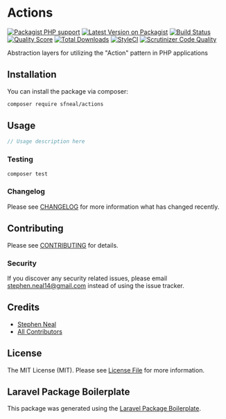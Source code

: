 # Actions

[![Packagist PHP support](https://img.shields.io/packagist/php-v/sfneal/actions)](https://packagist.org/packages/sfneal/actions)
[![Latest Version on Packagist](https://img.shields.io/packagist/v/sfneal/actions.svg?style=flat-square)](https://packagist.org/packages/sfneal/actions)
[![Build Status](https://travis-ci.com/sfneal/actions.svg?branch=master&style=flat-square)](https://travis-ci.com/sfneal/actions)
[![Quality Score](https://img.shields.io/scrutinizer/g/sfneal/actions.svg?style=flat-square)](https://scrutinizer-ci.com/g/sfneal/actions)
[![Total Downloads](https://img.shields.io/packagist/dt/sfneal/actions.svg?style=flat-square)](https://packagist.org/packages/sfneal/actions)
[![StyleCI](https://github.styleci.io/repos/287091100/shield?branch=master)](https://github.styleci.io/repos/287091100?branch=master)
[![Scrutinizer Code Quality](https://scrutinizer-ci.com/g/sfneal/actions/badges/quality-score.png?b=master)](https://scrutinizer-ci.com/g/sfneal/actions/?branch=master)

Abstraction layers for utilizing the "Action" pattern in PHP applications

## Installation

You can install the package via composer:

```bash
composer require sfneal/actions
```

## Usage

``` php
// Usage description here
```

### Testing

``` bash
composer test
```

### Changelog

Please see [CHANGELOG](CHANGELOG.md) for more information what has changed recently.

## Contributing

Please see [CONTRIBUTING](CONTRIBUTING.md) for details.

### Security

If you discover any security related issues, please email stephen.neal14@gmail.com instead of using the issue tracker.

## Credits

- [Stephen Neal](https://github.com/sfneal)
- [All Contributors](../../contributors)

## License

The MIT License (MIT). Please see [License File](LICENSE.md) for more information.

## Laravel Package Boilerplate

This package was generated using the [Laravel Package Boilerplate](https://laravelpackageboilerplate.com).
